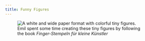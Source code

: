 ```yaml
---
title: Funny Figures
---
```

<figure class="md:bleed">
<img src="/img/emil-drawing/IMG_2574.jpg" alt="A white and wide paper format with colorful tiny figures.">
<figcaption>Emil spent some time creating these tiny figures by following the book <cite>Finger-Stempeln für kleine Künstler</cite></figcaption>
</figure>